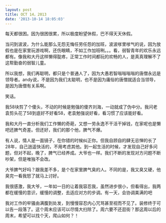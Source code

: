```yaml
---
layout: post
title: OCT 14，2013
date: '2013-10-14 18:05:03'
---
```



每天都很困。因为很困很累，所以极度盼望休假，巴不得天天休假。

当问到波波，为什么能那么无怨无悔任劳任怨的加班，波波嗲里嗲气的说，因为放假也是在家里玩游戏啊，还伤眼睛，不如工作加班咧。。。看，弱智青年的欢乐永远都有。像我和大丹这样懒得腚疼，正常工作时间都玩的欢畅的人，是真真理解不了这帮勤奋的弱智儿童。

所以我想，我们再聪明，都只是个普通人了，因为大愚若智嗡嗡嗡嗡的唐僧永远是领导者。andy说，不是因为我们太聪明，也不是因为庸俗的唐僧就适合当领导，是因为唐僧有关系啊。

笑话。

我58块剪了个傻头，不动的时候是勉强的傻齐刘海，一动就成了伪中分。我问老袁剪头花了58到底好不好看58，老袁勉强说好看，看习惯了应该能好看。

我和大丹一直分析我们工作懒的奇葩，又想一劳永逸不干活干掉钱，在家呢也是懒吧还脾气奇差。但还好，我们的那个他，脾气不爆。

有人说，情人是一面镜子，在你错的时候纠正你。但我自顾自的肆无忌惮的长了28年，自己逍遥快活的，不用考虑其他。到一起生活的时候，才发现自己好多问题，但对不起，晚了，脾气已经养成。大爷也一样。我们不断的发现对方问题不断吵架，但是唯独不会改。

大爷脾气好吗？跟我差不多，是个在家里脾气臭的人。不同的是，我又臭又硬，他臭完一看我怒了就马上讨好。

我很感激，我大爷，一年如一日的让着我容忍我，虽然进步很小，但看得出，我两都在缓慢的意识，缓慢的调整，去适应对方的步调。有一天，会协调美满的吧

我对工作的牢骚由满腹到处发，到慢慢容忍内心咒骂甚至视而不见了。装修终于可以告一段落了。这个周末应该可以尽情大扫除了。周六要不还逛街？那这周以后的周末，希望可以找个天，爬山如何？！



